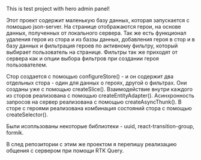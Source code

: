 This is test project with hero admin panel!

Этот проект содержит маленькую базу данных, которая запускается с помощью json-server. На странице отображаются герои, на основе данных, полученных от локального сервера. Так же есть функционал удаления героя из стора и из баззы данных, добавления героя в стор и в базу данных и фильтрация героев по активному фильтру, который выбирает пользователь на странице. Фильтры так же приходят от сервера как и опции выбора фильтров при создании героя пользователем.

Стор создается с помощью configureStore() - и он содержит два отдельных стора - один для данных о героях, другой о фильтрах. Они созданы уже с помощью createSlice(). Взаимодействие внутри каждого из сторов реализована с помощью createEntityAdapter(). Асинхронность запросов на сервер реализована с помощью createAsyncThunk(). В сторе с героями реализована комбинация состояний стора с помощью createSelector().

Были исопльзованы некоторые библиотеки - uuid, react-transition-group, formik.

В след репозитории с этим же проектом я перепишу реализацию общения с сервером при помощи RTK Query.